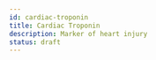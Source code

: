 ```yaml
---
id: cardiac-troponin
title: Cardiac Troponin
description: Marker of heart injury
status: draft
---
```


